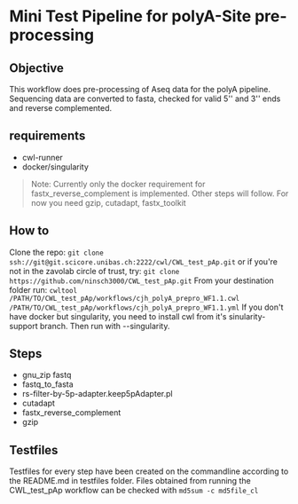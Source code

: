 # Mini Test Pipeline for polyA-Site pre-processing
## Objective
This workflow does pre-processing of Aseq data for the polyA pipeline.
Sequencing data are converted to fasta, checked for valid 5'' and 3'' ends and reverse complemented.

## requirements
  - cwl-runner
  - docker/singularity
> Note: Currently only the docker requirement for fastx_reverse_complement is implemented. Other steps will follow. For now you need gzip, cutadapt, fastx_toolkit

## How to
Clone the repo:
`git clone ssh://git@git.scicore.unibas.ch:2222/cwl/CWL_test_pAp.git`
or if you're not in the zavolab circle of trust, try:
`git clone https://github.com/ninsch3000/CWL_test_pAp.git`
From your destination folder run:
`cwltool /PATH/TO/CWL_test_pAp/workflows/cjh_polyA_prepro_WF1.1.cwl /PATH/TO/CWL_test_pAp/workflows/cjh_polyA_prepro_WF1.1.yml`
If you don't have docker but singularity, you need to install cwl from it's sinularity-support branch. Then run with --singularity.

## Steps
  - gnu_zip fastq
  - fastq_to_fasta
  - rs-filter-by-5p-adapter.keep5pAdapter.pl
  - cutadapt
  - fastx_reverse_complement
  - gzip



## Testfiles
Testfiles for every step have been created on the commandline according to the README.md in testfiles folder. Files obtained from running the CWL_test_pAp workflow can be checked with `md5sum -c md5file_cl`
